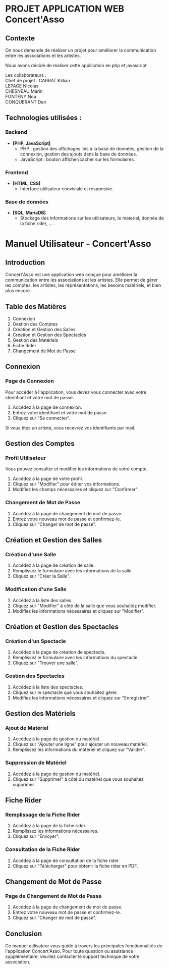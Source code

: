 # PROJET APPLICATION WEB Concert'Asso

## Contexte
On nous demande de réaliser un projet pour améliorer la communication entre les associations et les artistes.

Nous avons décidé de réaliser cette application en php et javascript

Les collaborateurs :  
Chef de projet : CARRAT Killian  
LEPAGE Nicolas  
CHESNEAU Marin  
FONTENY Noa  
CONQUERANT Dan  

## Technologies utilisées :

### Backend
- **[PHP, JavaScript]**
  - PHP : gestion des affichages liés à la base de données, gestion de la connexion, gestion des ajouts dans la base de données.
  - JavaScript : bouton afficher/cacher sur les formulaires.

### Frontend
- **[HTML, CSS]**
  - Interface utilisateur conviviale et responsive.

### Base de données
- **[SQL, MariaDB]**
  - Stockage des informations sur les utilisateurs, le materiel, donnée de la fiche rider, ... .
# Manuel Utilisateur - Concert'Asso

## Introduction
Concert'Asso est une application web conçue pour améliorer la communication entre les associations et les artistes. Elle permet de gérer les comptes, les artistes, les représentations, les besoins matériels, et bien plus encore.

## Table des Matières
1. Connexion
2. Gestion des Comptes
3. Création et Gestion des Salles
4. Création et Gestion des Spectacles
5. Gestion des Matériels
6. Fiche Rider
7. Changement de Mot de Passe

## Connexion
### Page de Connexion
Pour accéder à l'application, vous devez vous connecter avec votre identifiant et votre mot de passe.

1. Accédez à la page de connexion.
2. Entrez votre identifiant et votre mot de passe.
3. Cliquez sur "Se connecter".

Si vous êtes un artiste, vous recevrez vos identifiants par mail.

## Gestion des Comptes
### Profil Utilisateur
Vous pouvez consulter et modifier les informations de votre compte.

1. Accédez à la page de votre profil.
2. Cliquez sur "Modifier" pour éditer vos informations.
3. Modifiez les champs nécessaires et cliquez sur "Confirmer".

### Changement de Mot de Passe
1. Accédez à la page de changement de mot de passe.
2. Entrez votre nouveau mot de passe et confirmez-le.
3. Cliquez sur "Changer de mot de passe".

## Création et Gestion des Salles
### Création d'une Salle
1. Accédez à la page de création de salle.
2. Remplissez le formulaire avec les informations de la salle.
3. Cliquez sur "Créer la Salle".

### Modification d'une Salle
1. Accédez à la liste des salles.
2. Cliquez sur "Modifier" à côté de la salle que vous souhaitez modifier.
3. Modifiez les informations nécessaires et cliquez sur "Modifier".

## Création et Gestion des Spectacles
### Création d'un Spectacle
1. Accédez à la page de création de spectacle.
2. Remplissez le formulaire avec les informations du spectacle.
3. Cliquez sur "Trouver une salle".

### Gestion des Spectacles
1. Accédez à la liste des spectacles.
2. Cliquez sur le spectacle que vous souhaitez gérer.
3. Modifiez les informations nécessaires et cliquez sur "Enregistrer".

## Gestion des Matériels
### Ajout de Matériel
1. Accédez à la page de gestion du matériel.
2. Cliquez sur "Ajouter une ligne" pour ajouter un nouveau matériel.
3. Remplissez les informations du matériel et cliquez sur "Valider".

### Suppression de Matériel
1. Accédez à la page de gestion du matériel.
2. Cliquez sur "Supprimer" à côté du matériel que vous souhaitez supprimer.

## Fiche Rider
### Remplissage de la Fiche Rider
1. Accédez à la page de la fiche rider.
2. Remplissez les informations nécessaires.
3. Cliquez sur "Envoyer".

### Consultation de la Fiche Rider
1. Accédez à la page de consultation de la fiche rider.
2. Cliquez sur "Télécharger" pour obtenir la fiche rider en PDF.

## Changement de Mot de Passe
### Page de Changement de Mot de Passe
1. Accédez à la page de changement de mot de passe.
2. Entrez votre nouveau mot de passe et confirmez-le.
3. Cliquez sur "Changer de mot de passe".

## Conclusion
Ce manuel utilisateur vous guide à travers les principales fonctionnalités de l'application Concert'Asso. Pour toute question ou assistance supplémentaire, veuillez contacter le support technique de votre association.
